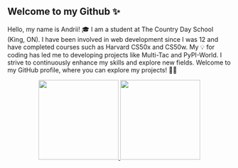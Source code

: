 ## Welcome to my Github ✨

Hello, my name is Andrii! 🎓 I am a student at The Country Day School (King, ON). I have been involved in web development since I was 12 and have completed courses such as Harvard CS50x and CS50w. My 💡 for coding has led me to developing projects like Multi-Tac and PyPI-World. I strive to continuously enhance my skills and explore new fields. Welcome to my GitHub profile, where you can explore my projects! 🚀🔥

<div align="center">
  <a href="https://github.com/andriibessarab">
  <img height="180em" src="https://github-readme-stats.vercel.app/api?username=andriibessarab&show_icons=true&include_all_commits=true&count_private=true"/>
  <img height="180em" src="https://github-readme-stats.vercel.app/api/top-langs/?username=andriibessarab&layout=compact&langs_count=8"/>
</div>

